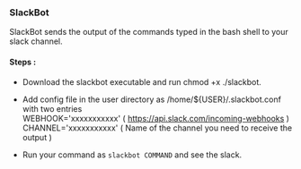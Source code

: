 ### SlackBot

SlackBot sends the output of the commands typed in the bash shell to your slack channel.

#### Steps :

* Download the slackbot executable and run chmod +x ./slackbot.

* Add config file in the user directory as /home/${USER}/.slackbot.conf with two entries <br />
  WEBHOOK='xxxxxxxxxxx' ( https://api.slack.com/incoming-webhooks ) <br />
  CHANNEL='xxxxxxxxxxx' ( Name of the channel you need to receive the output ) 

* Run your command as `slackbot COMMAND` and see the slack.
